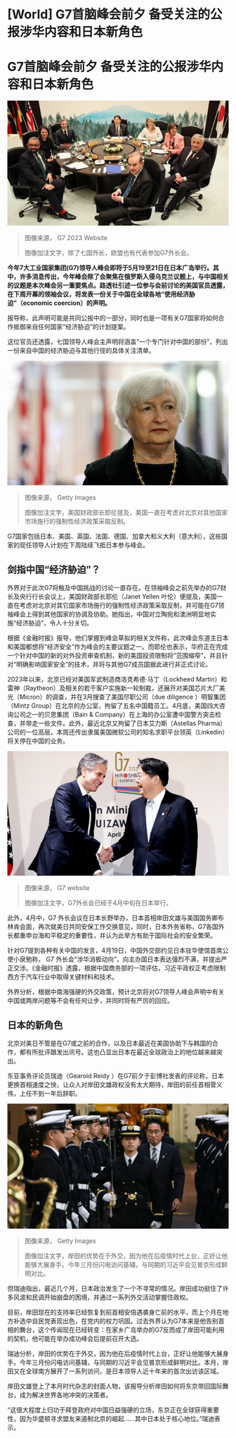 # [World] G7首脑峰会前夕 备受关注的公报涉华内容和日本新角色

#  G7首脑峰会前夕 备受关注的公报涉华内容和日本新角色


![G7](_129718612_img_image23.jpg)

> 图像来源，  G7 2023 Website
>
> 图像加注文字，除了七国外长，欧盟也有代表参加G7外长会。

**今年7大工业国家集团(G7)领导人峰会即将于5月19至21日在日本广岛举行。其中，许多消息传出，今年峰会除了会聚焦在俄罗斯入侵乌克兰议题上，与中国相关的议题是本次峰会另一重要焦点。路透社引述一位参与会前讨论的美国官员透露，在下周开幕的领袖会议，将发表一份关于中国在全球各地“使用经济胁迫”（economic coercion）的声明。**

报导称，此声明可能是共同公报中的一部分，同时也是一项有关G7国家将如何合作抵御来自任何国家“经济胁迫”的计划提案。

这位官员还透露，七国领导人峰会主声明将涵盖“一个专门针对中国的部份”，列出一份来自中国的经济胁迫与其他行径的具体关注清单。

![Janet Yellen](_129632196_gettyimages-1483580245.jpg)

> 图像来源，  Getty Images
>
> 图像加注文字，美国财政部长耶伦提及，美国一直在考虑对北京对其他国家市场施行的强制性经济政策采取反制。

G7国家包括日本、美国、英国、法国、德国、加拿大和义大利（意大利），这些国家的现任领导人计划在下周陆续飞抵日本参与峰会。

##  剑指中国“经济胁迫”？

外界对于此次G7将触及中国挑战的讨论一直存在。在领袖峰会之前先举办的G7财长及央行行长会议上，美国财政部长耶伦（Janet Yellen 叶伦）便提及，美国一直在考虑对北京对其它国家市场施行的强制性经济政策采取反制，并可能在G7领袖峰会上得到其他国家的协调及协助。她指出，中国对立陶宛和澳洲明显地实施“经济胁迫”，令人十分关切。

根据《金融时报》报导，他们掌握到峰会草拟的相关文件称，此次峰会东道主日本和美国都想将“经济安全”作为峰会的主要议题之一。而耶伦也表示，华府正在完成一个针对中国的新的对外投资审查机制，新的美国投资限制将“范围缩窄”，并且针对“明确影响国家安全”的技术，并将与其他G7成员国据此进行非正式讨论。

2023年以来，北京已经对美国军武制造商洛克希德·马丁（Lockheed Martin）和雷神（Raytheon）及相关的若干客户实施新一轮制裁，还展开对美国芯片大厂美光（Micron）的调查，并在3月搜查了美国尽职公司（due diligence ）明智集团（Mintz Group）在北京的办公室，拘留了五名中国籍员工。4月底，美国四大咨询公司之一的贝恩集团（Bain & Company）在上海的办公室遭中国警方突击检查，并带走一些文件。此外，最近北京又拘留了日本艾力斯（Astellas Pharma）公司的一位高层。本周还传出隶属美国微软公司的知名求职平台领英（Linkedin）将关停在中国的业务。

![G7 Japan Website](_129718617_img_image21.jpg)

> 图像来源，  G7 website
>
> 图像加注文字，G7外长会已经于4月中旬在日本举行。

此外，4月中，G7 外长会议在日本长野举办，日本首相岸田文雄与美国国务卿布林肯会面，再次就美日共同安保工作交换意见，同时，日本外务省称，G7各国外长都重申台海和平稳定的重要性，并认为此举方有助于国际社会的安全繁荣。

针对G7提到各种有关中国的发言，4月19日，中国外交部约见日本驻华使馆首席公使小泉勉称， G7 外长会“涉华消极动向”，向主办国日本表达强烈不满，并提出严正交涉。《金融时报》透露，根据中国商务部的一项评估，习近平政权正考虑限制西方于汽车行业中取得关键材料和技术。

外界分析，根据中南海强硬的外交政策，预计北京将对G7领导人峰会声明中有关中国或两岸问题等不会有任何让步，并同时将有严厉的回应。

##  日本的新角色

北京对美日不管是在G7或之前的合作，以及日本最近在美国协助下与韩国的合作，都有所批评跟发出讯号。这也凸显出日本在最近全球政治上的地位越来越突出。

东亚事务评论员瑞迪（Gearoid Reidy ）在G7前夕于彭博社发表的评论称，日本更换首相速度之快，让众人对岸田文雄政权没有太大期待，岸田的前任首相菅义伟，上任不到一年后辞职。

![Japan's Prime Minister Fumio Kishida \(centreR-facing\) receives an honorary salute aboard the Japanese helicopter carrier JS Izumo during an "International Fleet Review", held by Japan's Maritime Self-Defense Force with some 12 other countries, in Sagami Bay, off Kanagawa Prefecture, on November 6, 2022](_129718610_gettyimages-1244544349.jpg)

> 图像来源，  Getty Images
>
> 图像加注文字，岸田的优势在于外交，因为他在后疫情时代上台，正好让他能够大展身手。今年三月份闪电访问基辅，与同期的习近平会见普京形成鲜明对比。

但瑞迪指出，最近几个月，日本政治发生了一个不寻常的情况。岸田成功挺住了许多风波和民调开始崩盘的困境，并通过一系列外交活动掌握住政权。

目前，岸田现在的支持率已经恢复到前首相安倍遇袭身亡前的水平，而上个月在地方补选中自民党表现出色，在党内的权力巩固。过去外界认为G7本来是他告别首相的舞台，这个传闻现在已经转变：在家乡广岛举办的G7反而成了岸田可能利用的契机，他可能在举办成功峰会后提前召开大选。

瑞迪分析，岸田的优势在于外交，因为他在后疫情时代上台，正好让他能够大展身手。今年三月份闪电访问基辅，与同期的习近平会见普京形成鲜明对比。本月，岸田又在全球南方展开了一系列访问，是日本领导人近十年来的首次出访该区域。

岸田文雄登上了本月时代杂志的封面人物，该报导分析岸田如何将东京带回国际舞台，成为解决世界各地冲突的决策者。

“这很大程度上归功于拜登政府对中国日益强硬的立场，东京正在全球获得重要性，因为华盛顿寻求盟友来遏制北京的崛起……其中日本处于核心地位。”瑞迪表示。


